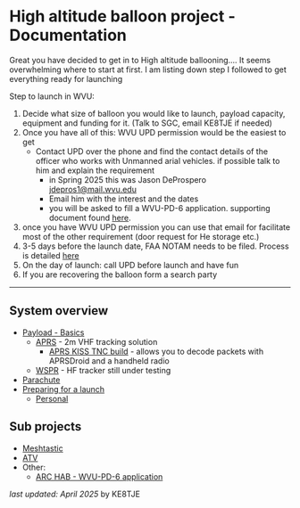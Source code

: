 # High altitude balloon project - Documentation

Great you have decided to get in to High altitude ballooning.... It seems overwhelming where to start at first. I am listing down step I followed to get everything ready for launching

Step to launch in WVU:
1. Decide what size of balloon you would like to launch, payload capacity, equipment and funding for it. (Talk to SGC, email KE8TJE if needed)
2. Once you have all of this: WVU UPD permission would be the easiest to get
	- Contact UPD over the phone and find the contact details of the  officer who works with Unmanned arial vehicles. if possible talk to him and explain the requirement
		- in Spring 2025 this was Jason DeProspero jdepros1@mail.wvu.edu
		- Email him with the interest and the dates
		- you will be asked to fill a WVU-PD-6 application. supporting document found [here](other/ARC%20HAB%20-%20WVU-PD-6%20application.md).
3. once you have WVU UPD permission you can use that email for facilitate most of the other requirement (door request for He storage etc.)
4. 3-5 days before the launch date, FAA NOTAM needs to be filed. Process is detailed [here](docs/Preparing%20for%20a%20launch.md)
5. On the day of launch: call UPD before launch and have fun
6. If you are recovering the balloon form a search party

---
##  System overview
- [Payload - Basics](docs/Payload%20-%20Basics.md)
	- [APRS](https://github.com/hasithperera/APRS_tracker) - 2m VHF tracking solution
		- [APRS KISS TNC build](https://github.com/hasithperera/APRS_tracker-buildday/tree/main/pcb/bt_kiss) - allows you to decode packets with APRSDroid and a handheld radio
	- [WSPR](docs/WSPR/Readme.md) - HF tracker still under testing
- [Parachute](docs/other/Parachute.md)
- [Preparing for a launch](docs/Preparing%20for%20a%20launch.md)
	- [Personal](docs/Tutorials/Launch%20planning.md)
## Sub projects

- [Meshtastic](docs/Meshtastic/Readme.md)
- [ATV](docs/ATV/Readme.md)
- Other:
	- [ARC HAB - WVU-PD-6 application](docs/other/ARC%20HAB%20-%20WVU-PD-6%20application.md)

*last updated: April 2025* by KE8TJE 